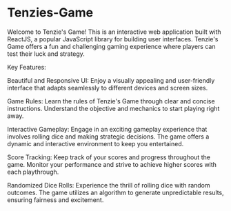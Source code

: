 # Tenzies-Game
Welcome to Tenzie's Game! This is an interactive web application built with ReactJS, a popular JavaScript library for building user interfaces.
Tenzie's Game offers a fun and challenging gaming experience where players can test their luck and strategy.

Key Features:

Beautiful and Responsive UI: Enjoy a visually appealing and user-friendly interface that adapts seamlessly to different devices and screen sizes.

Game Rules: Learn the rules of Tenzie's Game through clear and concise instructions. Understand the objective and mechanics to start playing right away.

Interactive Gameplay: Engage in an exciting gameplay experience that involves rolling dice and making strategic decisions. The game offers a dynamic and interactive environment to keep you entertained.

Score Tracking: Keep track of your scores and progress throughout the game. Monitor your performance and strive to achieve higher scores with each playthrough.

Randomized Dice Rolls: Experience the thrill of rolling dice with random outcomes. The game utilizes an algorithm to generate unpredictable results, ensuring fairness and excitement.



